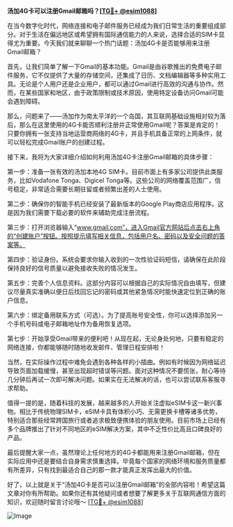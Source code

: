 **汤加4G卡可以注册Gmail邮箱吗？[[TG💪+ @esim1088](https://t.me/s/esim1088)]**

在当今数字化时代，网络连接和电子邮件服务已经成为我们日常生活的重要组成部分。对于生活在偏远地区或希望拥有国际通信能力的人来说，选择合适的SIM卡显得尤为重要。今天我们就来聊聊一个热门话题：汤加4G卡是否能够用来注册Gmail邮箱？

首先，让我们简单了解一下Gmail的基本功能。Gmail是由谷歌推出的免费电子邮件服务，它不仅提供了大量的存储空间，还集成了日历、文档编辑器等多种实用工具。无论是个人用户还是企业用户，都可以通过Gmail进行高效的沟通与协作。然而，在某些国家和地区，由于政策限制或技术原因，使用特定设备访问Gmail可能会遇到障碍。

那么，问题来了——汤加作为南太平洋的一个岛国，其互联网基础设施相对较为落后，那么在这里使用的4G卡能否顺利注册并正常使用Gmail呢？答案是肯定的！只要你拥有一张支持当地运营商网络的4G卡，并且手机具备正常的上网条件，就可以轻松完成Gmail账户的创建过程。

接下来，我将为大家详细介绍如何利用汤加4G卡注册Gmail邮箱的具体步骤：

第一步：准备一张有效的汤加本地4G SIM卡。目前市面上有多家公司提供此类服务，比如Vodafone Tonga、Digicel Tonga等。这些公司的网络覆盖范围广，信号稳定，非常适合需要长期驻留或者频繁出差的人士使用。

第二步：确保你的智能手机已经安装了最新版本的Google Play商店应用程序。这是因为我们需要下载必要的软件来辅助完成注册流程。

第三步：打开浏览器输入“www.gmail.com”，进入Gmail官方网站后点击右上角的“创建账户”按钮。按照提示填写相关信息，包括用户名、密码以及安全问题的答案等。

第四步：验证身份。系统会要求你输入收到的一次性验证码短信，请确保在此阶段保持良好的信号质量以避免接收失败的情况发生。

第五步：完善个人信息资料。这部分内容可以根据自己的实际情况自由填写，但建议尽量真实准确以便日后找回忘记的密码或其他紧急情况时能快速定位到正确的账户信息。

第六步：绑定备用联系方式（可选）。为了提高账号安全性，你可以选择添加另一个手机号码或电子邮箱地址作为备用恢复选项。

第七步：开始享受Gmail带来的便利吧！从现在起，无论身处何地，只要有稳定的网络连接，你都能够随时随地收发邮件、管理日程安排啦！

当然，在实际操作过程中难免会遇到各种各样的小插曲。例如有时候因为网络延迟导致页面加载缓慢，甚至出现超时错误等问题。面对这种情况不要慌张，耐心等待几分钟后再试一次即可解决问题。如果实在无法解决的话，也可以尝试联系客服寻求帮助。

值得一提的是，随着科技的发展，越来越多的人开始关注虚拟eSIM卡这一新兴事物。相比于传统物理SIM卡，eSIM卡具有体积小巧、无需更换卡槽等诸多优势，特别适合那些经常跨国旅行或者追求极致便携体验的朋友使用。目前市场上已经有多个品牌推出了针对不同地区的eSIM解决方案，其中不乏性价比高且口碑良好的产品。

最后提醒大家一点，虽然理论上任何地方的4G卡都能用来注册Gmail邮箱，但在实际应用中还是要结合自身需求慎重选择。毕竟每个国家的网络环境和服务质量都有所差异，只有找到最适合自己的那一款才能真正发挥出最大的价值。

好了，以上就是关于“汤加4G卡是否可以注册Gmail邮箱”的全部内容啦！希望这篇文章对你有所帮助。如果你还有其他疑问或者想要了解更多关于互联网通信方面的知识，欢迎随时留言讨论哦～ [[TG💪+ @esim1088](https://t.me/s/esim1088)] 

![Image](https://i.postimg.cc/4NQfJmqS/Snipaste-2025-05-13-00-14-12.png)
